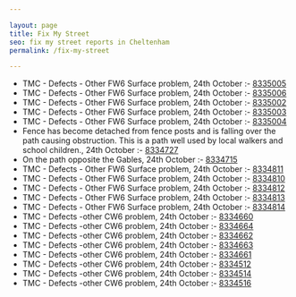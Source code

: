 ```yaml
---

layout: page
title: Fix My Street
seo: fix my street reports in Cheltenham
permalink: /fix-my-street

---
```


<!-- fix_marker starts -->

- TMC - Defects - Other FW6  Surface problem, 24th October :- [8335005](https://www.fixmystreet.com/report/8335005)
- TMC - Defects - Other FW6  Surface problem, 24th October :- [8335006](https://www.fixmystreet.com/report/8335006)
- TMC - Defects - Other FW6  Surface problem, 24th October :- [8335002](https://www.fixmystreet.com/report/8335002)
- TMC - Defects - Other FW6  Surface problem, 24th October :- [8335003](https://www.fixmystreet.com/report/8335003)
- TMC - Defects - Other FW6  Surface problem, 24th October :- [8335004](https://www.fixmystreet.com/report/8335004)
- Fence has become detached from fence posts and is falling over the path causing obstruction. This is a path well used by local walkers and school children., 24th October :- [8334727](https://www.fixmystreet.com/report/8334727)
- On the path opposite the Gables, 24th October :- [8334715](https://www.fixmystreet.com/report/8334715)
- TMC - Defects - Other FW6  Surface problem, 24th October :- [8334811](https://www.fixmystreet.com/report/8334811)
- TMC - Defects - Other FW6  Surface problem, 24th October :- [8334810](https://www.fixmystreet.com/report/8334810)
- TMC - Defects - Other FW6  Surface problem, 24th October :- [8334812](https://www.fixmystreet.com/report/8334812)
- TMC - Defects - Other FW6  Surface problem, 24th October :- [8334813](https://www.fixmystreet.com/report/8334813)
- TMC - Defects - Other FW6  Surface problem, 24th October :- [8334814](https://www.fixmystreet.com/report/8334814)
- TMC - Defects -other CW6 problem, 24th October :- [8334660](https://www.fixmystreet.com/report/8334660)
- TMC - Defects -other CW6 problem, 24th October :- [8334664](https://www.fixmystreet.com/report/8334664)
- TMC - Defects -other CW6 problem, 24th October :- [8334662](https://www.fixmystreet.com/report/8334662)
- TMC - Defects -other CW6 problem, 24th October :- [8334663](https://www.fixmystreet.com/report/8334663)
- TMC - Defects -other CW6 problem, 24th October :- [8334661](https://www.fixmystreet.com/report/8334661)
- TMC - Defects -other CW6 problem, 24th October :- [8334512](https://www.fixmystreet.com/report/8334512)
- TMC - Defects -other CW6 problem, 24th October :- [8334514](https://www.fixmystreet.com/report/8334514)
- TMC - Defects -other CW6 problem, 24th October :- [8334516](https://www.fixmystreet.com/report/8334516)

<!-- fix_marker ends -->
